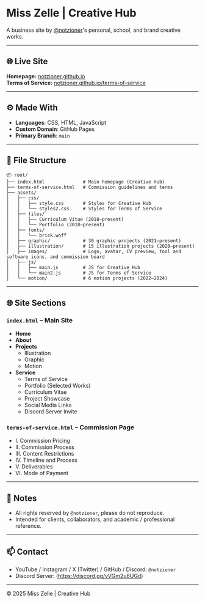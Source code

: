 # Miss Zelle | Creative Hub

A business site by [@notzioner](https://github.com/notzioner)'s personal, school, and brand creative works.

---

## 🌐 Live Site

**Homepage:** [notzioner.github.io](https://notzioner.github.io)  
**Terms of Service:** [notzioner.github.io/terms-of-service](https://notzioner.github.io/terms-of-service)

---

## ⚙️ Made With
- **Languages**: CSS, HTML, JavaScript
- **Custom Domain**: GitHub Pages
- **Primary Branch**: `main`

---

## 📁 File Structure

```plaintext
📦 root/
├── index.html              # Main homepage (Creative Hub)
├── terms-of-service.html   # Commission guidelines and terms
├── assets/
│   ├── css/
│   │   ├── style.css       # Styles for Creative Hub
│   │   └── styles2.css     # Styles for Terms of Service
│   ├── files/
│   │   ├── Curriculum Vitae (2018–present)
│   │   └── Portfolio (2018–present)
│   ├── fonts/
│   │   └── brick.woff
│   ├── graphic/            # 30 graphic projects (2021–present)
│   ├── illustration/       # 15 illustration projects (2020–present)
│   ├── images/             # Logo, avatar, CV preview, tool and software icons, and commission board
│   ├── js/
│   │   ├── main.js         # JS for Creative Hub
│   │   └── main2.js        # JS for Terms of Service
│   └── motion/             # 6 motion projects (2022–2024)
```

---

## 🌐 Site Sections

### `index.html` – Main Site

- **Home**
- **About**
- **Projects**
  - Illustration
  - Graphic
  - Motion
- **Service**
  - Terms of Service
  - Portfolio (Selected Works)
  - Curriculum Vitae
  - Project Showcase
  - Social Media Links
  - Discord Server Invite

### `terms-of-service.html` – Commission Page

- I. Commission Pricing  
- II. Commission Process  
- III. Content Restrictions  
- IV. Timeline and Process  
- V. Deliverables  
- VI. Mode of Payment  

---

## 📌 Notes

- All rights reserved by `@notzioner`, please do not reproduce.
- Intended for clients, collaborators, and academic / professional reference.

---

## 📫 Contact

- YouTube / Instagram / X (Twitter) / GitHub / Discord: `@notzioner`  
- Discord Server: (https://discord.gg/vVGm2u8UGd)

---

© 2025 Miss Zelle | Creative Hub
